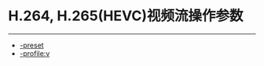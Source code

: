 # H.264, H.265(HEVC)视频流操作参数

---

- [-preset](/repository/Tools/FFmpeg/VideoStream/H.26x/-preset.md#preset)
- [-profile:v](/repository/Tools/FFmpeg/VideoStream/H.26x/-profile_v.md#profilev)